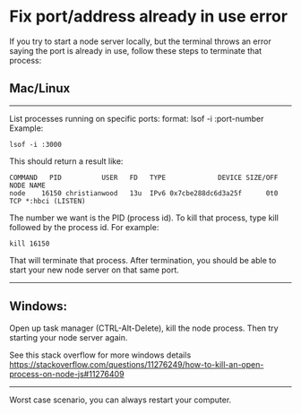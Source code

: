 # Fix port/address already in use error

If you try to start a node server locally, but the terminal throws an error saying the port is already in use,
follow these steps to terminate that process:

## Mac/Linux
---
List processes running on specific ports:
format: lsof -i :port-number
Example:
```
lsof -i :3000 
```

This should return a result like:
```
COMMAND   PID          USER   FD   TYPE             DEVICE SIZE/OFF NODE NAME
node    16150 christianwood   13u  IPv6 0x7cbe288dc6d3a25f      0t0  TCP *:hbci (LISTEN)
```

The number we want is the PID (process id). To kill that process, type kill followed by the process id.
For example:
```
kill 16150
```

That will terminate that process. After termination, you should be able to start your new node server on that same port.

---
## Windows:

Open up task manager (CTRL-Alt-Delete), kill the node process. Then try starting your node server again.

See this stack overflow for more windows details
https://stackoverflow.com/questions/11276249/how-to-kill-an-open-process-on-node-js#11276409

---

Worst case scenario, you can always restart your computer.